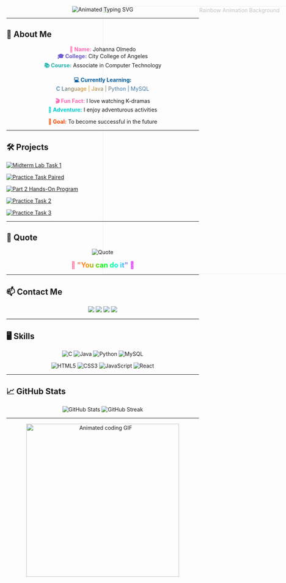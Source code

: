 
<p align="center">
  <img src="https://media.giphy.com/media/3oEjI6SIIHBdRxXI40/giphy.gif" width="700" style="position:absolute; opacity:0.25; z-index:-1;" alt="Rainbow Animation Background"/>
</p>

<p align="center">
  <img src="https://readme-typing-svg.herokuapp.com?font=Fira+Code&size=36&color=ff69b4,ff8c00,00ff00,00ffff,ff00ff&center=true&vCenter=true&width=700&lines=👋+안녕하세요!+Hello+There,+I'm+Johanna+Olmedo;+Welcome+to+my+GitHub+account+🚀" alt="Animated Typing SVG" />
</p>

---

## 👩 About Me

<p align="center">
  <strong style="color:#ff69b4;">💖 Name:</strong> Johanna Olmedo<br>
  <strong style="color:#6a5acd;">🎓 College:</strong> City College of Angeles<br>
  <strong style="color:#20b2aa;">📚 Course:</strong> Associate in Computer Technology
</p>

<p align="center">
  <strong style="color:#00599C;">💻 Currently Learning:</strong><br>
  <span style="background: linear-gradient(90deg, #00599C, #ED8B00, #3776AB, #4479A1); -webkit-background-clip: text; color: transparent;">
  C Language | Java | Python | MySQL
  </span>
</p>

<p align="center">
  <strong style="color:#ff69b4;">🎬 Fun Fact:</strong> I love watching K-dramas<br>
  <strong style="color:#00ced1;">🌄 Adventure:</strong> I enjoy adventurous activities
</p>

<p align="center">
  <strong style="color:#ff4500;">🚀 Goal:</strong> To become successful in the future
</p>









---

## 🛠️ Projects

<p align="center">
  
  [![Midterm Lab Task 1](https://img.shields.io/badge/Midterm%20Lab%20Task%201-Python%20Fundamentals-6eff6e?style=for-the-badge&logo=python&logoColor=white)](https://github.com/joa-an/Midterm-Lab-Task-1)
  
  [![Practice Task Paired](https://img.shields.io/badge/Practice%20Task%20Paired-Java-ffb84d?style=for-the-badge&logo=java&logoColor=white)](https://github.com/joa-an/Practice-Task-Paired)
  
  [![Part 2 Hands-On Program](https://img.shields.io/badge/Part%202-Hands--On%20Program-8a2be2?style=for-the-badge&logo=visual-studio-code&logoColor=white)](https://github.com/joa-an/Part-2-Hands-On)
  
  [![Practice Task 2](https://img.shields.io/badge/Practice%20Task%202-Collections-ff4da6?style=for-the-badge&logo=database&logoColor=white)](https://github.com/joa-an/Practice-Task-2)
  
  [![Practice Task 3](https://img.shields.io/badge/Practice%20Task%203-Shopping%20Cart-ffd44d?style=for-the-badge&logo=shopping-cart&logoColor=white)](https://github.com/joa-an/Practice-Task-3)
</p>

---

## 💬 Quote

<p align="center">
  <img src="https://img.shields.io/badge/✨%20Inspiration%20✨-\"You%20can%20do%20it\"-ff69b4?style=for-the-badge&logo=stars&logoColor=white" alt="Quote">
</p>

<p align="center">
  <strong style="background: linear-gradient(90deg, #ff69b4, #ff8c00, #00ff00, #00ffff, #ff00ff); -webkit-background-clip: text; color: transparent; font-size:1.3em;">
    🌟 "You can do it" 💖
  </strong>
</p>

---

## 📫 Contact Me
<p align="center">
  <a href="mailto:ocaresjohanna@gmail.com"><img src="https://img.shields.io/badge/Email-ocaresjohanna@gmail.com-cyan?style=for-the-badge&logo=gmail&logoColor=white"></a>
  <a href="https://www.facebook.com/JohannaOcares" target="_blank"><img src="https://img.shields.io/badge/Facebook-JohannaOcares-blue?style=for-the-badge&logo=facebook&logoColor=white"></a>
  <a href="https://www.instagram.com/jo.hhx" target="_blank"><img src="https://img.shields.io/badge/Instagram-jo.hhx-pink?style=for-the-badge&logo=instagram&logoColor=white"></a>
  <a href="https://github.com/joa-an" target="_blank"><img src="https://img.shields.io/badge/GitHub-joa--an-black?style=for-the-badge&logo=github&logoColor=white"></a>
</p>

---


## 🖥️ Skills
<p align="center">
  <img src="https://img.shields.io/badge/C-00599C?style=for-the-badge&logo=c&logoColor=white&animation=glitch" alt="C">
  <img src="https://img.shields.io/badge/Java-ED8B00?style=for-the-badge&logo=java&logoColor=white&animation=glitch" alt="Java">
  <img src="https://img.shields.io/badge/Python-3776AB?style=for-the-badge&logo=python&logoColor=white&animation=glitch" alt="Python">
  <img src="https://img.shields.io/badge/MySQL-4479A1?style=for-the-badge&logo=mysql&logoColor=white&animation=glitch" alt="MySQL">
</p>

<p align="center">
  <img src="https://img.shields.io/badge/HTML5-E34F26?style=for-the-badge&logo=html5&logoColor=white&animation=glitch" alt="HTML5">
  <img src="https://img.shields.io/badge/CSS3-1572B6?style=for-the-badge&logo=css3&logoColor=white&animation=glitch" alt="CSS3">
  <img src="https://img.shields.io/badge/JavaScript-F7DF1E?style=for-the-badge&logo=javascript&logoColor=black&animation=glitch" alt="JavaScript">
  <img src="https://img.shields.io/badge/React-61DAFB?style=for-the-badge&logo=react&logoColor=white&animation=glitch" alt="React">
</p>




---

## 📈 GitHub Stats
<p align="center">
  <img src="https://github-readme-stats.vercel.app/api?username=joa-an&show_icons=true&theme=radical" alt="GitHub Stats" />
  <img src="https://github-readme-streak-stats.herokuapp.com/?user=joa-an&theme=radical" alt="GitHub Streak" />
</p>

---

<p align="center">
  <img src="https://media.giphy.com/media/l3q2K5jinAlChoCLS/giphy.gif" width="400" alt="Animated coding GIF"/>
</p>
